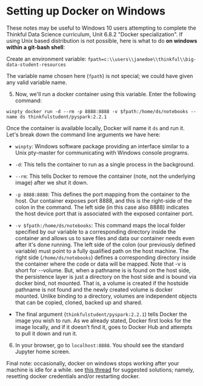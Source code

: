 # Setting up Docker on Windows

These notes may be useful to Windows 10 users attempting to complete the Thinkful Data Science curriculum, Unit 6.8.2 "Docker specialization". If using Unix based distribution is not possible, here is what to do **on windows within a git-bash shell**:

Create an environment variable:
`fpath=c:\\users\\janedoe\\thinkful\\big-data-student-resources`    

The variable name chosen here (`fpath`) is not special; we could have given any valid variable name.

5) Now, we'll run a docker container using this variable. Enter the following command:

`winpty docker run -d --rm -p 8888:8888 -v $fpath:/home/ds/notebooks --name ds thinkfulstudent/pyspark:2.2.1`

Once the container is available locally, Docker will name it `ds` and run it. Let's break down the command line arguments we have here:

- `winpty`: Windows software package providing an interface similar to a Unix pty-master for communicating with Windows console programs. 
- `-d`: This tells the container to run as a single process in the background.
- `--rm`: This tells Docker to remove the container (note, not the underlying image) after we shut it down.
- `-p 8888:8888`: This defines the port mapping from the container to the host. Our container exposes port 8888, and this is the right-side of the colon in the command. The left side (in this case also 8888) indicates the host device port that is associated with the exposed container port.
- `-v $fpath:/home/ds/notebooks`: This command maps the local folder specified by our variable to a corresponding directory inside the container and allows us to save files and data our container needs even after it's done running. The left side of the colon (our previously defined variable) must point to a fully qualified path on the host machine. The right side (`/home/ds/notebooks`) defines a corresponding directory inside the container where the code or data will be mapped.
Note that -v is short for --volume. But, when a pathname is is found on the host side, the persistence layer is just a directory on the host side and is bound via docker bind, not mounted. That is, a volume is created if the hostside pathname is not found and the newly created volume is docker mounted. Unlike binding to a directory, volumes are independent objects that can be copied, cloned, backed up and shared.

- The final argument (`thinkfulstudent/pyspark:2.2.1`) tells Docker the image you wish to run. As we already stated, Docker first looks for the image locally, and if it doesn’t find it, goes to Docker Hub and attempts to pull it down and run it.


6) In your browser, go to `localhost:8888`. You should see the standard Jupyter home screen.

Final note: occasionally, docker on windows stops working after your machine is idle for a while. see [this thread](https://github.com/docker/for-win/issues/1560) for suggested solutions; namely, resetting docker credentials and/or restarting docker.

